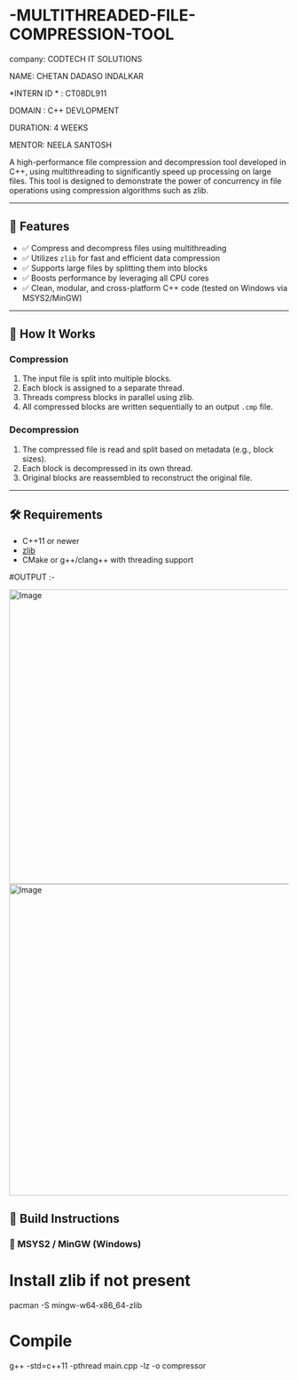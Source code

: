 # -MULTITHREADED-FILE-COMPRESSION-TOOL

company: CODTECH IT SOLUTIONS

NAME: CHETAN DADASO INDALKAR

*INTERN ID * : CT08DL911

DOMAIN : C++ DEVLOPMENT

DURATION: 4 WEEKS

MENTOR: NEELA SANTOSH


A high-performance file compression and decompression tool developed in C++, using multithreading to significantly speed up processing on large files. This tool is designed to demonstrate the power of concurrency in file operations using compression algorithms such as zlib.

---

## 🚀 Features

- ✅ Compress and decompress files using multithreading
- ✅ Utilizes `zlib` for fast and efficient data compression
- ✅ Supports large files by splitting them into blocks
- ✅ Boosts performance by leveraging all CPU cores
- ✅ Clean, modular, and cross-platform C++ code (tested on Windows via MSYS2/MinGW)

---

## 🧠 How It Works

### Compression
1. The input file is split into multiple blocks.
2. Each block is assigned to a separate thread.
3. Threads compress blocks in parallel using zlib.
4. All compressed blocks are written sequentially to an output `.cmp` file.

### Decompression
1. The compressed file is read and split based on metadata (e.g., block sizes).
2. Each block is decompressed in its own thread.
3. Original blocks are reassembled to reconstruct the original file.

---

## 🛠️ Requirements

- C++11 or newer
- [zlib](https://www.zlib.net/)
- CMake or g++/clang++ with threading support

#OUTPUT :- 

<img width="973" height="531" alt="Image" src="https://github.com/user-attachments/assets/a466b576-8074-419d-b1d6-3c3306b987e0" />
<img width="1019" height="562" alt="Image" src="https://github.com/user-attachments/assets/4a28da37-470a-4bd1-b244-aec7291ee889" />

## 🧪 Build Instructions

### 🔧 MSYS2 / MinGW (Windows)


# Install zlib if not present
pacman -S mingw-w64-x86_64-zlib

# Compile
g++ -std=c++11 -pthread main.cpp -lz -o compressor
